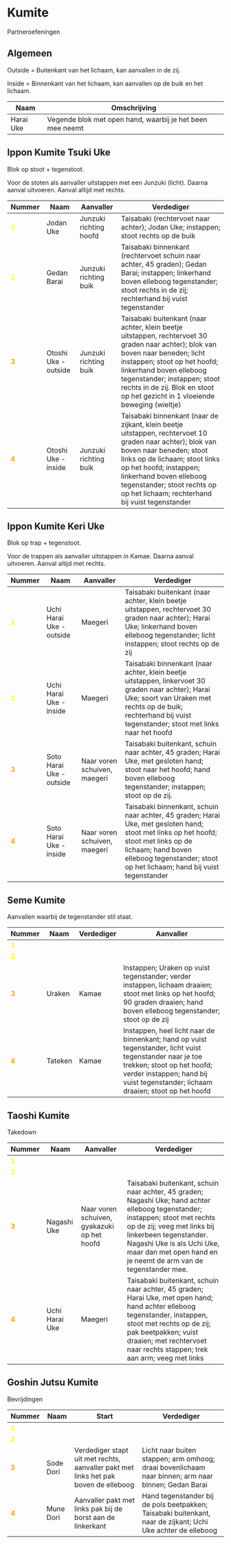 # Kumite

Partneroefeningen

## Algemeen

Outside = Buitenkant van het lichaam, kan aanvallen in de zij.

Inside = Binnenkant van het lichaam, kan aanvallen op de buik en het lichaam.


| Naam      | Omschrijving                                              |
|-----------|-----------------------------------------------------------|
| Harai Uke | Vegende blok met open hand, waarbij je het been mee neemt |


## Ippon Kumite Tsuki Uke

Blok op stoot + tegenstoot.

Voor de stoten als aanvaller uitstappen met een Junzuki (licht). Daarna aanval uitvoeren. Aanval altijd met rechts.

| Nummer                                  | Naam                 | Aanvaller              | Verdediger                                                                                                                                                                                                                                                                                                    |
|-----------------------------------------|----------------------|------------------------|---------------------------------------------------------------------------------------------------------------------------------------------------------------------------------------------------------------------------------------------------------------------------------------------------------------|
| <span style="color:yellow">**1**</span> | Jodan Uke            | Junzuki richting hoofd | Taisabaki (rechtervoet naar achter); Jodan Uke; instappen; stoot rechts op de buik                                                                                                                                                                                                                            |
| <span style="color:yellow">**2**</span> | Gedan Barai          | Junzuki richting buik  | Taisabaki binnenkant (rechtervoet schuin naar achter, 45 graden); Gedan Barai; instappen; linkerhand boven elleboog tegenstander; stoot rechts in de zij; rechterhand bij vuist tegenstander                                                                                                                  |
| <span style="color:orange">**3**</span> | Otoshi Uke - outside | Junzuki richting buik  | Taisabaki buitenkant (naar achter, klein beetje uitstappen, rechtervoet 30 graden naar achter); blok van boven naar beneden;  licht instappen; stoot op het hoofd; linkerhand boven elleboog tegenstander; instappen; stoot rechts in de zij. Blok en stoot op het gezicht in 1 vloeiende beweging (wieltje)  |
| <span style="color:orange">**4**</span> | Otoshi Uke - inside  | Junzuki richting buik  | Taisabaki binnenkant (naar de zijkant, klein beetje uitstappen, rechtervoet 10 graden naar achter); blok van boven naar beneden; stoot  links op de lichaam; stoot  links op het hoofd; instappen; linkerhand boven elleboog tegenstander; stoot rechts op op het lichaam; rechterhand bij vuist tegenstander |

## Ippon Kumite Keri Uke

Blok op trap + tegenstoot.

Voor de trappen als aanvaller uitstappen in Kamae. Daarna aanval uitvoeren. Aanval altijd met rechts.


| Nummer                                  | Naam                     | Aanvaller                    | Verdediger                                                                                                                                                                                                                          |
|-----------------------------------------|--------------------------|------------------------------|-------------------------------------------------------------------------------------------------------------------------------------------------------------------------------------------------------------------------------------|
| <span style="color:yellow">**1**</span> | Uchi Harai Uke - outside | Maegeri                      | Taisabaki buitenkant (naar achter, klein beetje uitstappen, rechtervoet 30 graden naar achter); Harai Uke; linkerhand boven elleboog tegenstander; licht instappen; stoot rechts op de zij                                          |
| <span style="color:yellow">**2**</span> | Uchi Harai Uke - inside  | Maegeri                      | Taisabaki binnenkant (naar achter, klein beetje uitstappen, linkervoet 30 graden naar achter); Harai Uke; soort van Uraken met rechts op de buik; rechterhand bij vuist tegenstander; stoot met links naar het hoofd                |
| <span style="color:orange">**3**</span> | Soto Harai Uke - outside | Naar voren schuiven, maegeri | Taisabaki buitenkant, schuin naar achter, 45 graden; Harai Uke, met gesloten hand; stoot naar het hoofd; hand boven elleboog tegenstander; instappen; stoot op de zij.                                                              |
| <span style="color:orange">**4**</span> | Soto Harai Uke - inside  | Naar voren schuiven, maegeri | Taisabaki binnenkant, schuin naar achter, 45 graden; Harai Uke, met gesloten hand; stoot met links op het hoofd; stoot met links op de lichaam; hand boven elleboog tegenstander; stoot op het lichaam; hand bij vuist tegenstander |

## Seme Kumite

Aanvallen waarbij de tegenstander stil staat.

| Nummer                                  | Naam    | Verdediger | Aanvaller                                                                                                                                                                                                                  |
|-----------------------------------------|---------|------------|----------------------------------------------------------------------------------------------------------------------------------------------------------------------------------------------------------------------------|
| <span style="color:yellow">**1**</span> |         |            |                                                                                                                                                                                                                            |
| <span style="color:yellow">**2**</span> |         |            |                                                                                                                                                                                                                            |
| <span style="color:orange">**3**</span> | Uraken  | Kamae      | Instappen; Uraken op vuist tegenstander; verder instappen, lichaam draaien; stoot met links op het hoofd; 90 graden draaien; hand boven elleboog tegenstander; stoot op de zij                                             |
| <span style="color:orange">**4**</span> | Tateken | Kamae      | Instappen, heel licht naar de binnenkant; hand op vuist tegenstander, licht vuist tegenstander naar je toe trekken; stoot op het hoofd; verder instappen; hand bij vuist tegenstander; lichaam draaien; stoot op het hoofd |

## Taoshi Kumite

Takedown

| Nummer                                  | Naam           | Aanvaller                                   | Verdediger                                                                                                                                                                                                                                                                              |
|-----------------------------------------|----------------|---------------------------------------------|-----------------------------------------------------------------------------------------------------------------------------------------------------------------------------------------------------------------------------------------------------------------------------------------|
| <span style="color:yellow">**1**</span> |                |                                             |                                                                                                                                                                                                                                                                                         |
| <span style="color:yellow">**2**</span> |                |                                             |                                                                                                                                                                                                                                                                                         |
| <span style="color:orange">**3**</span> | Nagashi Uke    | Naar voren schuiven, gyakazuki op het hoofd | Taisabaki buitenkant, schuin naar achter, 45 graden; Nagashi Uke; hand achter elleboog tegenstander; instappen; stoot met rechts op de zij; veeg met links bij linkerbeen tegenstander. Nagashi Uke is als Uchi Uke, maar dan met open hand en je neemt de arm van de tegenstander mee. |
| <span style="color:orange">**4**</span> | Uchi Harai Uke | Maegeri                                     | Taisabaki buitenkant, schuin naar achter, 45 graden; Harai Uke, met open hand; hand achter elleboog tegenstander, instappen, stoot met rechts op  de zij; pak beetpakken; vuist draaien; met rechtervoet naar rechts stappen; trek aan arm; veeg met links                              |

## Goshin Jutsu Kumite

Bevrijdingen

| Nummer                                  | Naam      | Start                                                                               | Verdediger                                                                                                   |
|-----------------------------------------|-----------|-------------------------------------------------------------------------------------|--------------------------------------------------------------------------------------------------------------|
| <span style="color:yellow">**1**</span> |           |                                                                                     |                                                                                                              |
| <span style="color:yellow">**2**</span> |           |                                                                                     |                                                                                                              |
| <span style="color:orange">**3**</span> | Sode Dori | Verdediger stapt uit met rechts, aanvaller pakt met links het pak boven de elleboog | Licht naar buiten stappen; arm omhoog; draai bovenlichaam naar binnen; arm naar binnen; Gedan Barai          |
| <span style="color:orange">**4**</span> | Mune Dori | Aanvaller pakt met links pak bij de borst aan de linkerkant                         | Hand tegenstander bij de pols beetpakken; Taisabaki buitenkant, naar de zijkant; Uchi Uke achter de elleboog |
